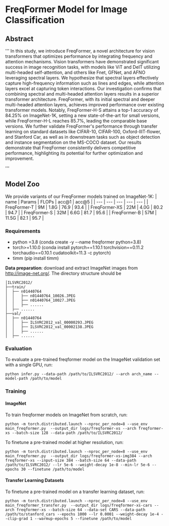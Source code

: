 # FreqFormer Model for Image Classification

## Abstract 

'''
In this study, we introduce FreqFormer, a novel architecture for vision transformers that optimizes performance by integrating frequency and attention mechanisms. Vision transformers have demonstrated significant success in image recognition tasks, with models like ViT and DeIT utilizing multi-headed self-attention, and others like Fnet, GFNet, and AFNO leveraging spectral layers. We hypothesize that spectral layers effectively capture high-frequency information such as lines and edges, while attention layers excel at capturing token interactions. Our investigation confirms that combining spectral and multi-headed attention layers results in a superior transformer architecture. FreqFormer, with its initial spectral and deeper multi-headed attention layers, achieves improved performance over existing transformer models. Notably, FreqFormer-H-S attains a top-1 accuracy of 84.25\% on ImageNet-1K, setting a new state-of-the-art for small versions, while FreqFormer-H-L reaches 85.7\%, leading the comparable base versions. We further validate FreqFormer's performance through transfer learning on standard datasets like CIFAR-10, CIFAR-100, Oxford-IIIT-flower, and Stanford Car, as well as in downstream tasks such as object detection and instance segmentation on the MS-COCO dataset. Our results demonstrate that FreqFormer consistently delivers competitive performance, highlighting its potential for further optimization and improvement.

'''



## Model Zoo

We provide variants of our FreqFormer models trained on ImageNet-1K:
| name |  Params | FLOPs | acc@1 | acc@5 | 
| --- | --- | --- | --- | --- | 
| FreqFormer-T | 9M | 1.8G | 76.9 | 93.4 | 
| FreqFormer-XS |  22M | 4.0G | 80.2 | 94.7 |
| FreqFormer-S |  32M | 6.6G | 81.7 | 95.6 | 
| FreqFormer-B |  57M | 11.5G | 82.1 | 95.7 | 





### Requirements

- python =3.8 (conda create -y --name freqformer python=3.8)
- torch>=1.10.0 (conda install pytorch==1.10.1 torchvision==0.11.2 torchaudio==0.10.1 cudatoolkit=11.3 -c pytorch)
- timm (pip install timm)


**Data preparation**: download and extract ImageNet images from http://image-net.org/. The directory structure should be

```
│ILSVRC2012/
├──train/
│  ├── n01440764
│  │   ├── n01440764_10026.JPEG
│  │   ├── n01440764_10027.JPEG
│  │   ├── ......
│  ├── ......
├──val/
│  ├── n01440764
│  │   ├── ILSVRC2012_val_00000293.JPEG
│  │   ├── ILSVRC2012_val_00002138.JPEG
│  │   ├── ......
│  ├── ......
```

### Evaluation

To evaluate a pre-trained freqformer model on the ImageNet validation set with a single GPU, run:

```
python infer.py --data-path /path/to/ILSVRC2012/ --arch arch_name --model-path /path/to/model
```


### Training

#### ImageNet

To train freqformer models on ImageNet from scratch, run:

```
python -m torch.distributed.launch --nproc_per_node=8 --use_env main_freqformer.py  --output_dir logs/freqformer-xs --arch freqformer-xs --batch-size 128 --data-path /path/to/ILSVRC2012/
```

To finetune a pre-trained model at higher resolution, run:

```
python -m torch.distributed.launch --nproc_per_node=8 --use_env main_freqformer.py  --output_dir logs/freqformer-xs-img384 --arch freqformer-xs --input-size 384 --batch-size 64 --data-path /path/to/ILSVRC2012/ --lr 5e-6 --weight-decay 1e-8 --min-lr 5e-6 --epochs 30 --finetune /path/to/model
```

#### Transfer Learning Datasets

To finetune a pre-trained model on a transfer learning dataset, run:
```
python -m torch.distributed.launch --nproc_per_node=8 --use_env main_freqformer_transfer.py  --output_dir logs/freqformer-xs-cars --arch freqformer-xs --batch-size 64 --data-set CARS --data-path /path/to/stanford_cars --epochs 1000 --lr 0.0001 --weight-decay 1e-4 --clip-grad 1 --warmup-epochs 5 --finetune /path/to/model 
```

